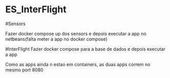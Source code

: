 # ES_InterFlight

#Sensors

Fazer docker compose up dos sensors e depois executar a app no netbeans(falta meter a app no docker compose)


#InterFlight
Fazer docker compose para a base de dados e depois executar a app 



Como as apps ainda n estao em containers, as duas apps correm no mesmo port 8080

